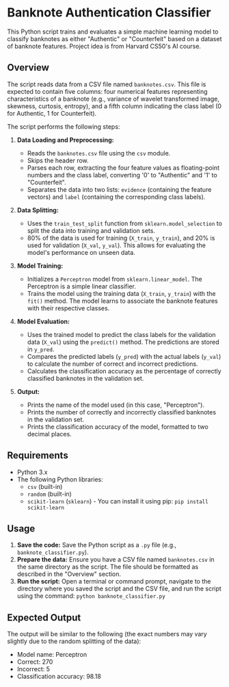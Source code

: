 # Banknote Authentication Classifier

This Python script trains and evaluates a simple machine learning model to classify banknotes as either "Authentic" or "Counterfeit" based on a dataset of banknote features. Project idea is from Harvard CS50's AI course.

## Overview

The script reads data from a CSV file named `banknotes.csv`. This file is expected to contain five columns: four numerical features representing characteristics of a banknote (e.g., variance of wavelet transformed image, skewness, curtosis, entropy), and a fifth column indicating the class label (0 for Authentic, 1 for Counterfeit).

The script performs the following steps:

1.  **Data Loading and Preprocessing:**
    * Reads the `banknotes.csv` file using the `csv` module.
    * Skips the header row.
    * Parses each row, extracting the four feature values as floating-point numbers and the class label, converting '0' to "Authentic" and '1' to "Counterfeit".
    * Separates the data into two lists: `evidence` (containing the feature vectors) and `label` (containing the corresponding class labels).

2.  **Data Splitting:**
    * Uses the `train_test_split` function from `sklearn.model_selection` to split the data into training and validation sets.
    * 80% of the data is used for training (`X_train`, `y_train`), and 20% is used for validation (`X_val`, `y_val`). This allows for evaluating the model's performance on unseen data.

3.  **Model Training:**
    * Initializes a `Perceptron` model from `sklearn.linear_model`. The Perceptron is a simple linear classifier.
    * Trains the model using the training data (`X_train`, `y_train`) with the `fit()` method. The model learns to associate the banknote features with their respective classes.

4.  **Model Evaluation:**
    * Uses the trained model to predict the class labels for the validation data (`X_val`) using the `predict()` method. The predictions are stored in `y_pred`.
    * Compares the predicted labels (`y_pred`) with the actual labels (`y_val`) to calculate the number of correct and incorrect predictions.
    * Calculates the classification accuracy as the percentage of correctly classified banknotes in the validation set.

5.  **Output:**
    * Prints the name of the model used (in this case, "Perceptron").
    * Prints the number of correctly and incorrectly classified banknotes in the validation set.
    * Prints the classification accuracy of the model, formatted to two decimal places.

## Requirements

* Python 3.x
* The following Python libraries:
    * `csv` (built-in)
    * `random` (built-in)
    * `scikit-learn` (`sklearn`) - You can install it using pip: `pip install scikit-learn`

## Usage

1.  **Save the code:** Save the Python script as a `.py` file (e.g., `banknote_classifier.py`).
2.  **Prepare the data:** Ensure you have a CSV file named `banknotes.csv` in the same directory as the script. The file should be formatted as described in the "Overview" section.
3.  **Run the script:** Open a terminal or command prompt, navigate to the directory where you saved the script and the CSV file, and run the script using the command: `python banknote_classifier.py`

## Expected Output

The output will be similar to the following (the exact numbers may vary slightly due to the random splitting of the data):
* Model name: Perceptron
* Correct: 270
* Incorrect: 5
* Classification accuracy:  98.18